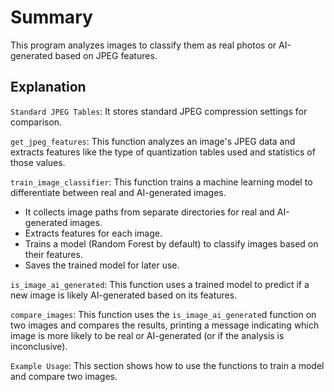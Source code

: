 # Summary
This program analyzes images to classify them as real photos or AI-generated based on JPEG features.

## Explanation
`Standard JPEG Tables`: It stores standard JPEG compression settings for comparison.

`get_jpeg_features`: This function analyzes an image's JPEG data and extracts features like the type of quantization tables used and statistics of those values.

`train_image_classifier`: This function trains a machine learning model to differentiate between real and AI-generated images.

  - It collects image paths from separate directories for real and AI-generated images.
  - Extracts features for each image.
  - Trains a model (Random Forest by default) to classify images based on their features.
  - Saves the trained model for later use.
    
    
`is_image_ai_generated`: This function uses a trained model to predict if a new image is likely AI-generated based on its features.

`compare_images`: This function uses the `is_image_ai_generate`d function on two images and compares the results, printing a message indicating which image is more likely to be real or AI-generated (or if the analysis is inconclusive).

`Example Usage`: This section shows how to use the functions to train a model and compare two images.


